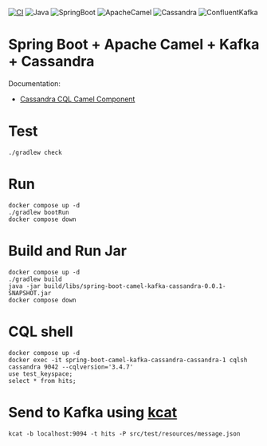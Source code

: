 [![CI](https://github.com/rogervinas/spring-boot-camel-kafka-cassandra/actions/workflows/ci.yml/badge.svg)](https://github.com/rogervinas/spring-boot-camel-kafka-cassandra/actions/workflows/ci.yml)
![Java](https://img.shields.io/badge/Java-21-blue?labelColor=black)
![SpringBoot](https://img.shields.io/badge/SpringBoot-3.3.2-blue?labelColor=black)
![ApacheCamel](https://img.shields.io/badge/ApacheCamel-4.7.0-blue?labelColor=black)
![Cassandra](https://img.shields.io/badge/Cassandra-5.0-blue?labelColor=black)
![ConfluentKafka](https://img.shields.io/badge/ConfluentKafka-7.6.1-blue?labelColor=black)

# Spring Boot + Apache Camel + Kafka + Cassandra

Documentation:
* [Cassandra CQL Camel Component](https://camel.apache.org/components/4.4.x/cql-component.html)

# Test
```shell
./gradlew check
```

# Run
```shell
docker compose up -d
./gradlew bootRun
docker compose down
```

# Build and Run Jar
```shell
docker compose up -d
./gradlew build
java -jar build/libs/spring-boot-camel-kafka-cassandra-0.0.1-SNAPSHOT.jar
docker compose down
```

# CQL shell
```shell
docker compose up -d
docker exec -it spring-boot-camel-kafka-cassandra-cassandra-1 cqlsh cassandra 9042 --cqlversion='3.4.7'
use test_keyspace;
select * from hits;
```

# Send to Kafka using [kcat](https://github.com/edenhill/kcat)
```shell
kcat -b localhost:9094 -t hits -P src/test/resources/message.json
```
